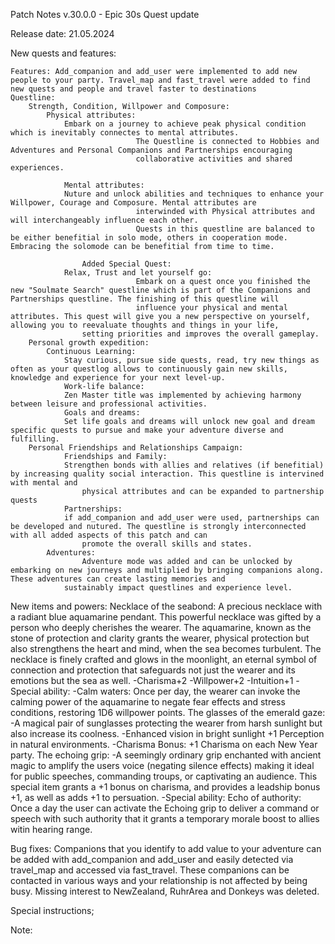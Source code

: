 Patch Notes v.30.0.0 - Epic 30s Quest update

Release date: 21.05.2024

New quests and features: 
	
	Features: Add_companion and add_user were implemented to add new people to your party. Travel_map and fast_travel were added to find new quests and people and travel faster to destinations
	Questline:
		Strength, Condition, Willpower and Composure: 
			Physical attributes: 	
  				Embark on a journey to achieve peak physical condition which is inevitably connectes to mental attributes.
                            	The Questline is connected to Hobbies and Adventures and Personal Companions and Partnerships encouraging 
                            	collaborative activities and shared experiences.
                             
     	 		Mental attributes:   
				Nuture and unlock abilities and techniques to enhance your Willpower, Courage and Composure. Mental attributes are 
                            	interwinded with Physical attributes and will interchangeably influence each other.
                            	Quests in this questline are balanced to be either benefitial in solo mode, others in cooperation mode. Embracing the solomode can be benefitial from time to time. 

                	Added Special Quest: 
				Relax, Trust and let yourself go: 
                            	Embark on a quest once you finished the new "Soulmate Search" questline which is part of the Companions and Partnerships questline. The finishing of this questline will 
                            	influence your physical and mental attributes. This quest will give you a new perspective on yourself, allowing you to reevaluate thoughts and things in your life, 
			     	setting priorities and improves the overall gameplay. 
  		Personal growth expedition: 
			Continuous Learning:    
  				Stay curious, pursue side quests, read, try new things as often as your questlog allows to continuously gain new skills, knowledge and experience for your next level-up.   
      			Work-life balance:     
				Zen Master title was implemented by achieving harmony between leisure and professional activities.  
      			Goals and dreams:       
				Set life goals and dreams will unlock new goal and dream specific quests to pursue and make your adventure diverse and fulfilling.
  		Personal Friendships and Relationships Campaign: 
      			Friendships and Family: 
				Strengthen bonds with allies and relatives (if benefitial) by increasing quality social interaction. This questline is intervined with mental and 
    				physical attributes and can be expanded to partnership quests
      			Partnerships:         
				if add_companion and add_user were used, partnerships can be developed and nutured. The questline is strongly interconnected with all added aspects of this patch and can 
    				promote the overall skills and states. 
    		Adventures:
      				Adventure mode was added and can be unlocked by embarking on new journeys and multiplied by bringing companions along. These adventures can create lasting memories and 
	  			sustainably impact questlines and experience level. 


New items and powers: 
	Necklace of the seabond: 
    		A precious necklace with a radiant blue aquamarine pendant. This powerful necklace was gifted by a person who deeply cherishes the wearer. 
      		The aquamarine, known as the stone of protection and clarity grants the wearer, physical protection but also strengthens the heart and mind, when the sea becomes turbulent. 
		The necklace is finely crafted and glows in the moonlight, an eternal symbol of connection and protection that safeguards not just the wearer and its emotions but the sea as well. 
    		-Charisma+2
    		-Willpower+2
    		-Intuition+1
    		-Special ability: 
    		-Calm waters: Once per day, the wearer can invoke the calming power of the aquamarine to negate fear effects and stress conditions, restoring 1D6 willpower points. 
  	The glasses of the emerald gaze: 
    		-A magical pair of sunglasses protecting the wearer from harsh sunlight but also increase its coolness. 
    		-Enhanced vision in bright sunlight +1 Perception in natural environments. 
    		-Charisma Bonus: +1 Charisma on each New Year party. 
  	The echoing grip: 
    		-A seemingly ordinary grip enchanted with ancient magic to amplify the users voice (negating silence effects) making it ideal for public speeches, commanding troups, or captivating an audience. 
    		This special item grants a +1 bonus on charisma, and provides a leadship bonus +1, as well as adds +1 to persuation. 
    		-Special ability: Echo of authority: Once a day the user can activate the Echoing grip to deliver a command or speech with such authority that it grants a temporary morale boost to allies witin hearing range. 
    

Bug fixes: 
    	Companions that you identify to add value to your adventure can be added with add_companion and add_user and easily detected via travel_map and accessed via fast_travel.
	These companions can be contacted in various ways and your relationship is not affected by being busy.
	Missing interest to NewZealand, RuhrArea and Donkeys was deleted.
		
Special instructions;

Note: 
      

  
